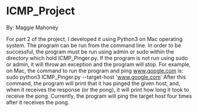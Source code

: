 # ICMP_Project
By: Maggie Mahoney

For part 2 of the project, I developed it using Python3 on Mac operating system. The program can be run from the command line. In order to be successful, the program must be run using admin or sudo within the directory which hold ICMP_Pinger.py. If the program is not run using sudo or admin, it will throw an exception and the program will stop. For example, on Mac, the command to run the program and ping www.google.com is:
          sudo python3 ICMP_Pinger.py --target-host 'www.google.com'
After this command, the program will print that it has pinged the given host, and, when it receives the response (or the pong), it will print how long it took to receive the pong. Currently, the program will ping the target host four times after it receives the pong.
